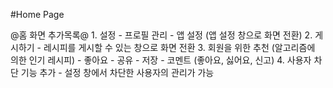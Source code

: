 #Home Page

@홈 화면 추가목록@
    1. 설정 
        - 프로필 관리
        - 앱 설정 (앱 설정 창으로 화면 전환)
    2. 게시하기
        - 레시피를 게시할 수 있는 창으로 화면 전환
    3. 회원을 위한 추천 (알고리즘에 의한 인기 레시피)
        - 좋아요
        - 공유
        - 저장
        - 코멘트 (좋아요, 싫어요, 신고)
    4. 사용자 차단 기능 추가
        - 설정 창에서 차단한 사용자의 관리가 가능